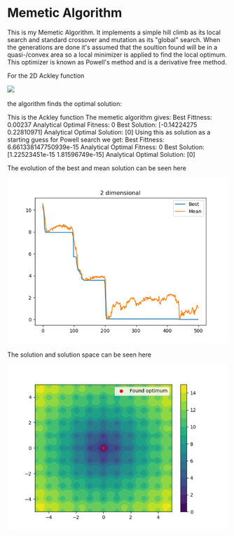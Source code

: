 # Memetic Algorithm

This is my Memetic Algorithm. It implements a simple hill climb as its local search and standard crossover and mutation as its "global" search. When the generations are done it's assumed that the soultion found will be in a quasi-/convex area so a local minimizer is applied to find the local optimum. This optimizer is known as Powell's method and is a derivative free method.

For the 2D Ackley function 

![](https://user-images.githubusercontent.com/22666203/197384443-3e19d39b-a2c7-438c-8408-a108dd2adfce.svg)

the algorithm finds the optimal solution:

This is the Ackley function
The memetic algorithm gives:
Best Fittness:  0.00237  Analytical Optimal Fitness:  0
Best Solution:  [-0.14224275  0.22810971]  Analytical Optimal Solution:  [0]
Using this as solution as a starting guess for Powell search we get:
Best Fittness:  6.661338147750939e-15  Analytical Optimal Fitness:  0
Best Solution:  [1.22523451e-15 1.81596749e-15]  Analytical Optimal Solution:  [0]

The evolution of the best and mean solution can be seen here

![](https://github.com/bolibomp/MemeticAlgorithm/blob/main/Figure_1.png?raw=true)

The solution and solution space can be seen here

![](https://github.com/bolibomp/MemeticAlgorithm/blob/main/Figure_2.png?raw=true)
